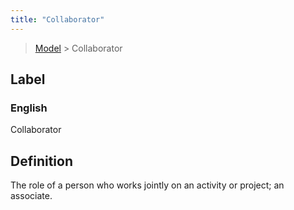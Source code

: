 ```yaml
---
title: "Collaborator"
---
```


> [Model](../../) > Collaborator

## Label

### English
Collaborator


## Definition
The role of a person who works jointly on an activity or project; an associate. 


    
